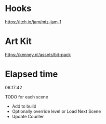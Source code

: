 # Hooks
 https://itch.io/jam/miz-jam-1

# Art Kit
 https://kenney.nl/assets/bit-pack

# Elapsed time
 09:17:42


TODO for each scene
 - Add to build
 - Optionally override level or Load Next Scene
 - Update Counter